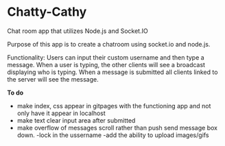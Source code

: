 # Chatty-Cathy
Chat room app that utilizes Node.js and Socket.IO

Purpose of this app is to create a chatroom using socket.io and node.js. 

Functionality: Users can input their custom username and then type a message. When a user is typing, the other clients will see a broadcast displaying who is typing. When a message is submitted all clients linked to the server will see the message. 

**To do**
- make index, css appear in gitpages with the functioning app and not only have it appear in localhost
- make text clear input area after submitted
- make overflow of messages scroll rather than push send message box down. 
-lock in the ussername
-add the ability to upload images/gifs
 
